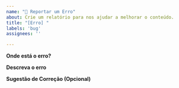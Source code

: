 ```yaml
---
name: "🐛 Reportar um Erro"
about: Crie um relatório para nos ajudar a melhorar o conteúdo.
title: "[Erro] "
labels: 'bug'
assignees: ''

---
```


**Onde está o erro?**

**Descreva o erro**

**Sugestão de Correção (Opcional)**